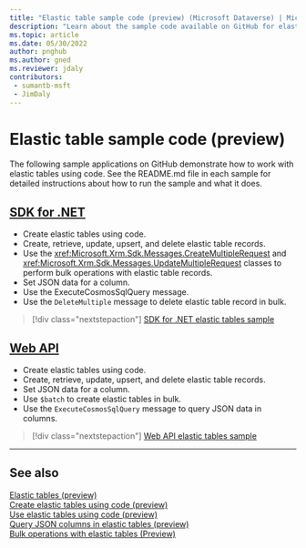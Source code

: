 ```yaml
---
title: "Elastic table sample code (preview) (Microsoft Dataverse) | Microsoft Docs" # Intent and product brand in a unique string of 43-59 chars including spaces
description: "Learn about the sample code available on GitHub for elastic table operations and the ExecuteCosmosSqlQuery message." # 115-145 characters including spaces. This abstract displays in the search result.
ms.topic: article
ms.date: 05/30/2022
author: pnghub
ms.author: gned
ms.reviewer: jdaly
contributors:
 - sumantb-msft
 - JimDaly
---
```

# Elastic table sample code (preview)

The following sample applications on GitHub demonstrate how to work with elastic tables using code. See the README.md file in each sample for detailed instructions about how to run the sample and what it does.

## [SDK for .NET](#tab/sdk)

- Create elastic tables using code.
- Create, retrieve, update, upsert, and delete elastic table records.
- Use the <xref:Microsoft.Xrm.Sdk.Messages.CreateMultipleRequest> and <xref:Microsoft.Xrm.Sdk.Messages.UpdateMultipleRequest> classes to perform bulk operations with elastic table records.
- Set JSON data for a column.
- Use the ExecuteCosmosSqlQuery message.
- Use the `DeleteMultiple` message to delete elastic table record in bulk.

> [!div class="nextstepaction"]
> [SDK for .NET elastic tables sample](https://github.com/microsoft/PowerApps-Samples/blob/master/dataverse/orgsvc/C%23-NETCore/ElasticTableOperations/README.md)



## [Web API](#tab/webapi)

- Create elastic tables using code.
- Create, retrieve, update, upsert, and delete elastic table records.
- Set JSON data for a column.
- Use `$batch` to create elastic tables in bulk.
- Use the `ExecuteCosmosSqlQuery` message to query JSON data in columns.


> [!div class="nextstepaction"]
> [Web API elastic tables sample](https://github.com/microsoft/PowerApps-Samples/blob/master/dataverse/webapi/C%23-NETx/ElasticTableOperations/README.md)

---

## See also

[Elastic tables (preview)](elastic-tables.md)<br />
[Create elastic tables using code (preview)](create-elastic-tables.md)<br />
[Use elastic tables using code (preview)](use-elastic-tables.md)<br />
[Query JSON columns in elastic tables (preview)](query-json-columns-elastic-tables.md)<br />
[Bulk operations with elastic tables (Preview)](bulk-operations-elastic-tables.md)